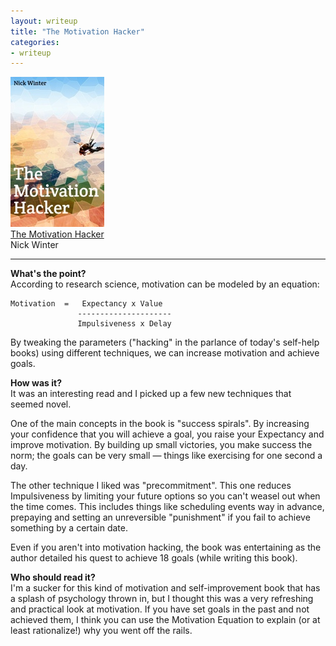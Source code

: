 ```yaml
---
layout: writeup
title: "The Motivation Hacker"
categories:
- writeup
---
```



![](/static/motivation-hacker.jpg)  
[The Motivation Hacker][link]   
Nick Winter   
    
---

**What's the point?**  
According to research science, motivation can be modeled by an equation:

    Motivation  =   Expectancy x Value    
                   ---------------------    
                   Impulsiveness x Delay    

By tweaking the parameters ("hacking" in the parlance of today's self-help books) 
using different techniques, we can increase motivation and achieve goals.

**How was it?**  
It was an interesting read and I picked up a few new techniques that seemed
novel.

One of the main concepts in the book is "success spirals". By increasing
your confidence that you will achieve a goal, you raise your Expectancy and
improve motivation. By building up small victories, you make success the norm;
the goals can be very small &mdash; things like exercising for one second a day.

The other technique I liked was "precommitment". This one reduces Impulsiveness
by limiting your future options so you can't weasel out when the time comes. This
includes things like scheduling events way in advance, prepaying and setting an
unreversible "punishment" if you fail to achieve something by a certain date.

Even if you aren't into motivation hacking, the book was entertaining as the
author detailed his quest to achieve 18 goals (while writing this book).

**Who should read it?**  
I'm a sucker for this kind of motivation and self-improvement book that has a
splash of psychology thrown in, but I thought this was a very refreshing and
practical look at motivation. If you have set goals in the past and not achieved
them, I think you can use the Motivation Equation to explain (or at least 
rationalize!) why you went off the rails.

[link]: http://www.amazon.com/exec/obidos/ASIN/B00C8N4FNK/ref=nosim&tag=bookreview0a1-20

